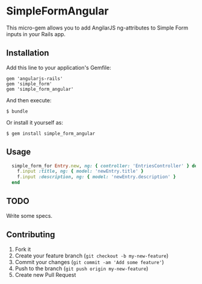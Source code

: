 # SimpleFormAngular

This micro-gem allows you to add AngilarJS ng-attributes to Simple Form inputs in your Rails app.

## Installation

Add this line to your application's Gemfile:
    
    gem 'angularjs-rails'
    gem 'simple_form'
    gem 'simple_form_angular'

And then execute:

    $ bundle

Or install it yourself as:

    $ gem install simple_form_angular

## Usage

```ruby
  simple_form_for Entry.new, ng: { controller: 'EntriesController' } do |f|
    f.input :title, ng: { model: 'newEntry.title' }
    f.input :description, ng: { model: 'newEntry.description' }
  end
```

## TODO
Write some specs.

## Contributing

1. Fork it
2. Create your feature branch (`git checkout -b my-new-feature`)
3. Commit your changes (`git commit -am 'Add some feature'`)
4. Push to the branch (`git push origin my-new-feature`)
5. Create new Pull Request
